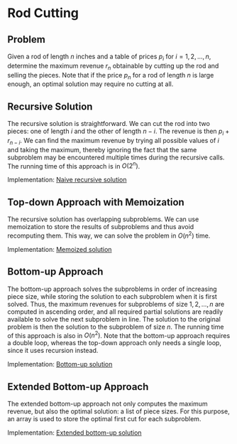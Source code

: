 # Rod Cutting

## Problem

Given a rod of length $n$ inches and a table of prices $p_i$ for $i = 1, 2, ..., n$, determine the maximum revenue $r_n$ obtainable by cutting up the rod and selling the pieces. Note that if the price $p_n$ for a rod of length $n$ is large enough, an optimal solution may require no cutting at all.

## Recursive Solution

The recursive solution is straightforward. We can cut the rod into two pieces: one of length $i$ and the other of length $n - i$. The revenue is then $p_i + r_{n-i}$. We can find the maximum revenue by trying all possible values of $i$ and taking the maximum, thereby ignoring the fact that the same subproblem may be encountered multiple times during the recursive calls. The running time of this approach is in $O(2^n)$.

Implementation: [Naive recursive solution](https://github.com/pl3onasm/Algorithms/tree/main/algorithms/dynamic-programming/rod-cutting/cut-rod1.c)

## Top-down Approach with Memoization

The recursive solution has overlapping subproblems. We can use memoization to store the results of subproblems and thus avoid recomputing them. This way, we can solve the problem in $O(n^2)$ time.

Implementation: [Memoized solution](https://github.com/pl3onasm/Algorithms/tree/main/algorithms/dynamic-programming/rod-cutting/cut-rod2.c)

## Bottom-up Approach

The bottom-up approach solves the subproblems in order of increasing piece size, while storing the solution to each subproblem when it is first solved. Thus, the maximum revenues for subproblems of size $1, 2, ..., n$ are computed in ascending order, and all required partial solutions are readily available to solve the next subproblem in line. The solution to the original problem is then the solution to the subproblem of size $n$. The running time of this approach is also in $O(n^2)$. Note that the bottom-up approach requires a double loop, whereas the top-down approach only needs a single loop, since it uses recursion instead.

Implementation: [Bottom-up solution](https://github.com/pl3onasm/Algorithms/tree/main/algorithms/dynamic-programming/rod-cutting/cut-rod3.c)

## Extended Bottom-up Approach

The extended bottom-up approach not only computes the maximum revenue, but also the optimal solution: a list of piece sizes. For this purpose, an array is used to store the optimal first cut for each subproblem.

Implementation: [Extended bottom-up solution](https://github.com/pl3onasm/Algorithms/tree/main/algorithms/dynamic-programming/rod-cutting/cut-rod4.c)

